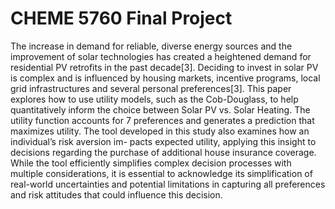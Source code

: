 # CHEME 5760 Final Project
The increase in demand for reliable, diverse energy
sources and the improvement of solar technologies has created
a heightened demand for residential PV retrofits in the past
decade[3]. Deciding to invest in solar PV is complex and is
influenced by housing markets, incentive programs, local grid
infrastructures and several personal preferences[3]. This paper
explores how to use utility models, such as the Cob-Douglass,
to help quantitatively inform the choice between Solar PV vs.
Solar Heating. The utility function accounts for 7 preferences and
generates a prediction that maximizes utility. The tool developed
in this study also examines how an individual’s risk aversion im-
pacts expected utility, applying this insight to decisions regarding
the purchase of additional house insurance coverage. While the
tool efficiently simplifies complex decision processes with multiple
considerations, it is essential to acknowledge its simplification of
real-world uncertainties and potential limitations in capturing all
preferences and risk attitudes that could influence this decision.